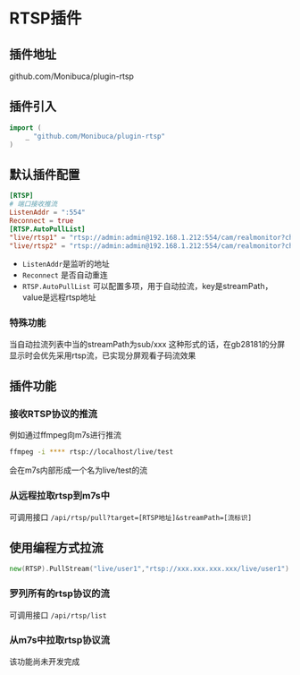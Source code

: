 # RTSP插件

## 插件地址

github.com/Monibuca/plugin-rtsp

## 插件引入
```go
import (
    _ "github.com/Monibuca/plugin-rtsp"
)
```

## 默认插件配置

```toml
[RTSP]
# 端口接收推流
ListenAddr = ":554"
Reconnect = true
[RTSP.AutoPullList]
"live/rtsp1" = "rtsp://admin:admin@192.168.1.212:554/cam/realmonitor?channel=1&subtype=1"
"live/rtsp2" = "rtsp://admin:admin@192.168.1.212:554/cam/realmonitor?channel=2&subtype=1"
```

- `ListenAddr`是监听的地址
- `Reconnect` 是否自动重连
- `RTSP.AutoPullList` 可以配置多项，用于自动拉流，key是streamPath，value是远程rtsp地址

### 特殊功能

当自动拉流列表中当的streamPath为sub/xxx 这种形式的话，在gb28181的分屏显示时会优先采用rtsp流，已实现分屏观看子码流效果

## 插件功能

### 接收RTSP协议的推流

例如通过ffmpeg向m7s进行推流

```bash
ffmpeg -i **** rtsp://localhost/live/test
```

会在m7s内部形成一个名为live/test的流

### 从远程拉取rtsp到m7s中

可调用接口
`/api/rtsp/pull?target=[RTSP地址]&streamPath=[流标识]`

## 使用编程方式拉流
```go
new(RTSP).PullStream("live/user1","rtsp://xxx.xxx.xxx.xxx/live/user1") 
```

### 罗列所有的rtsp协议的流

可调用接口
`/api/rtsp/list`

### 从m7s中拉取rtsp协议流

该功能尚未开发完成

